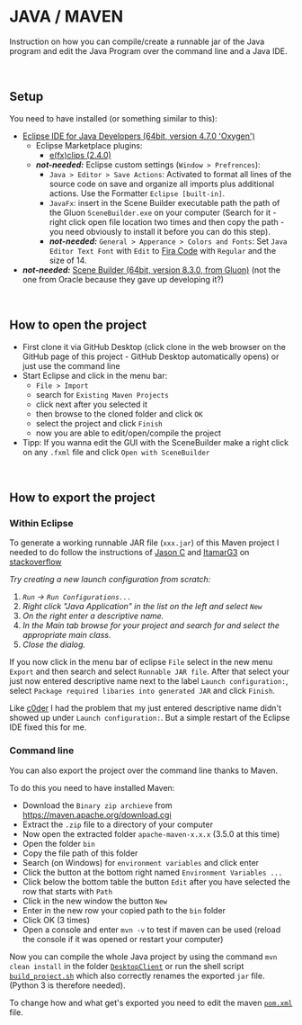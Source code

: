 # JAVA / MAVEN

Instruction on how you can compile/create a runnable jar of the Java program and edit the Java Program over the command line and a Java IDE.

<br>

## Setup

You need to have installed (or something similar to this):

- [Eclipse IDE for Java Developers (64bit, version 4.7.0 'Oxygen')](https://www.eclipse.org/downloads/)
  - Eclipse Marketplace plugins:
    - [e(fx)clips (2.4.0)](http://marketplace.eclipse.org/content/efxclipse)
  - ***not-needed:*** Eclipse custom settings (`Window > Prefrences`):
    - `Java > Editor > Save Actions`: Activated to format all lines of the source code on save and organize all imports plus additional actions. Use the Formatter `Eclipse [built-in]`.
    - `JavaFx`: insert in the Scene Builder executable path the path of the Gluon `SceneBuilder.exe` on your computer (Search for it - right click open file location two times and then copy the path - you need obviously to install it before you can do this step).
    - ***not-needed:***  `General > Apperance > Colors and Fonts`: Set `Java Editor Text Font` with `Edit` to [Fira Code](https://github.com/tonsky/FiraCode) with `Regular` and the size of 14.
- ***not-needed:*** [Scene Builder (64bit, version 8.3.0, from Gluon)](http://gluonhq.com/products/scene-builder/)
  (not the one from Oracle because they gave up developing it?)

<br>

## How to open the project

- First clone it via GitHub Desktop (click clone in the web browser on the GitHub page of this project - GitHub Desktop automatically opens) or just use the command line
- Start Eclipse and click in the menu bar:
  - `File > Import`
  - search for `Existing Maven Projects`
  - click next after you selected it
  - then browse to the cloned folder and click `OK`
  - select the project and click `Finish`
  - now you are able to edit/open/compile the project
- Tipp: If you wanna edit the GUI with the SceneBuilder make a right click on any `.fxml` file and click `Open with SceneBuilder`

<br>

## How to export the project

### Within Eclipse

To generate a working runnable JAR file (`xxx.jar`) of this Maven project I needed to do follow the instructions of [Jason C](https://stackoverflow.com/users/616460/jason-c) and [ItamarG3](https://stackoverflow.com/users/3625036/itamarg3) on [stackoverflow](https://stackoverflow.com/a/18218809/7827128)

*Try creating a new launch configuration from scratch:*

1. *`Run` -> `Run Configurations...`*
2. *Right click "Java Application" in the list on the left and select `New`*
3. *On the right enter a descriptive name.*
4. *In the Main tab browse for your project and search for and select the appropriate main class.*
5. *Close the dialog.*

If you now click in the menu bar of eclipse `File` select in the new menu `Export` and then search and select `Runnable JAR file`. After that select your just now entered descriptive name next to the label `Launch configuration:`, select `Package required libaries into generated JAR` and click `Finish`.

Like [c0der](https://stackoverflow.com/a/43454265/7827128) I had the problem that my just entered descriptive name didn't showed up under `Launch configuration:`. But a simple restart of the Eclipse IDE fixed this for me.

### Command line

You can also export the project over the command line thanks to Maven.

To do this you need to have installed Maven:

- Download the `Binary zip archieve` from <https://maven.apache.org/download.cgi>
- Extract the `.zip` file to a directory of your computer
- Now open the extracted folder `apache-maven-x.x.x` (3.5.0 at this time)
- Open the folder `bin`
- Copy the file path of this folder
- Search (on Windows) for `environment variables` and click enter
- Click the button at the bottom right named `Environment Variables ...`
- Click below the bottom table the button `Edit` after you have selected the row that starts with `Path`
- Click in the new window the button `New`
- Enter in the new row your copied path to the `bin` folder
- Click OK (3 times)
- Open a console and enter `mvn -v` to test if maven can be used (reload the console if it was opened or restart your computer)

Now you can compile the whole Java project by using the command `mvn clean install` in the folder [`DesktopClient`](../DesktopClient) or run the shell script [`build_project.sh`](../DesktopClient/build_project.sh) which also correctly renames the exported `jar` file. (Python 3 is therefore needed).

To change how and what get's exported you need to edit the maven [`pom.xml`](../DesktopClient/pom.xml) file.